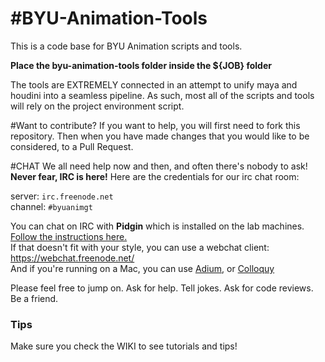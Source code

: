 #BYU-Animation-Tools
=============

This is a code base for BYU Animation scripts and tools.

**Place the byu-animation-tools folder inside the ${JOB} folder**

The tools are EXTREMELY connected in an attempt to unify maya and houdini into a seamless pipeline.  As such, most all of the scripts and tools will rely on the project environment script.

#Want to contribute?
If you want to help, you will first need to fork this repository.
Then when you have made changes that you would like to be considered, to a Pull Request.

#CHAT
We all need help now and then, and often there's nobody to ask!
**Never fear, IRC is here!**
Here are the credentials for our irc chat room:

server: `irc.freenode.net`  
channel: `#byuanimgt`

You can chat on IRC with **Pidgin** which is installed on the lab machines. [Follow the instructions here.](https://thecyberian.wordpress.com/2008/05/09/irc-tutorial-how-to-set-up-pidgin-in-5-easy-steps/)  
If that doesn't fit with your style, you can use a webchat client: https://webchat.freenode.net/  
And if you're running on a Mac, you can use [Adium](http://www.adium.im/), or [Colloquy](http://colloquy.info/)

Please feel free to jump on. Ask for help. Tell jokes. Ask for code reviews. Be a friend.

### Tips
Make sure you check the WIKI to see tutorials and tips!
